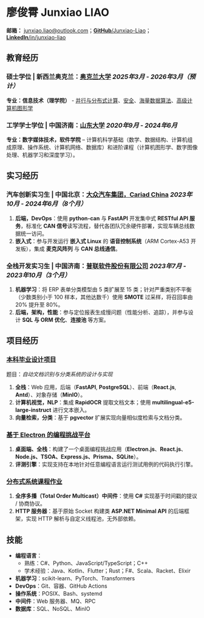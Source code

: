 # 廖俊霄 Junxiao LIAO

**邮箱：** junxiao.liao@outlook.com；[**GitHub**/Junxiao-Liao](https://github.com/Junxiao-Liao)；[**LinkedIn**/in/junxiao-liao](https://www.linkedin.com/in/junxiao-liao/)

## 教育经历

### 硕士学位 | 新西兰奥克兰：[**奥克兰大学**](https://www.auckland.ac.nz) *2025年3月 - 2026年3月（预计）*

**专业：信息技术（理学院）** - [并行与分布式计算](https://courseoutline.auckland.ac.nz/dco/course/COMPSCI/711/1253)、[安全](https://courseoutline.auckland.ac.nz/dco/course/COMPSCI/702/1253)、[海量数据算法](https://courseoutline.auckland.ac.nz/dco/course/COMPSCI/753/1255)、[高级计算机图形学](https://courseoutline.auckland.ac.nz/dco/course/COMPSCI/715/1255)

### 工学学士学位 | 中国济南：[**山东大学**](https://www.sdu.edu.cn/) *2020年9月 - 2024年6月*

**专业：数字媒体技术，软件学院** – 计算机科学基础（数学、数据结构、计算机组成原理、操作系统、计算机网络、数据库）和进阶课程（计算机图形学、数字图像处理、机器学习和深度学习）。

## 实习经历

### 汽车创新实习生 | 中国北京：[**大众汽车集团，Cariad China**](https://volkswagengroupchina.com.cn/en/brands/cariad) *2023年10月 - 2024年6月（8个月）*

1. **后端，DevOps**：使用 **python-can** 与 **FastAPI** 开发集中式 **RESTful API 服务**，标准化 **CAN 信号**读写流程，替代各团队冗余硬件部署，实现车辆总线数据统一访问。
1. **嵌入式**：参与开发运行 **嵌入式 Linux** 的 **语音控制系统**（ARM Cortex-A53 开发板），集成 **麦克风阵列** 与 **CAN 总线通信**。

### 全栈开发实习生 | 中国济南：[**普联软件股份有限公司**](https://www.pansoft.com) *2023年7月 - 2023年10月（3个月）*

1. **机器学习**：将 ERP 表单分类模型由 5 类扩展至 15 类；针对严重类别不平衡（少数类别小于 100 样本，其他达数千）使用 **SMOTE** 过采样，将召回率由 20% 提升至 80%。
1. **后端，架构，性能**：参与定位报表生成慢问题（性能分析、追踪），并参与设计 **SQL 与 ORM 优化**、**连接池** 等方案。

## 项目经历

### [本科毕业设计项目](https://github.com/Junxiao-Liao/Doc-Ocr-Categorizer)
题目：*自动文档识别与分类系统的设计与实现*
1. **全栈**：Web 应用，后端（**FastAPI**, **PostgreSQL**）、前端（**React.js**, **Antd**）、对象存储（**MinIO**）。
1. **计算机视觉，NLP**：集成 **RapidOCR** 提取文档文本；使用 **multilingual-e5-large-instruct** 进行文本嵌入。
1. **向量检索，分类**：基于 **pgvector** 扩展实现向量相似度检索与文档分类。

### [基于 Electron 的编程挑战平台](https://courseoutline.auckland.ac.nz/dco/course/COMPSCI/732/1253)
1. **桌面端、全栈**：构建了一个桌面编程挑战应用（**Electron.js**、**React.js**、**Node.js、TSOA、Express.js、Prisma、SQLite**）。
1. **评测引擎**：实现支持在本地针对任意编程语言运行测试用例的代码执行引擎。

### [分布式系统课程作业](https://courseoutline.auckland.ac.nz/dco/course/COMPSCI/711/1253)
1. **全序多播（Total Order Multicast）中间件**：使用 **C#** 实现基于时间戳的提议 / 协商协议。
2. **HTTP 服务器**：基于原始 Socket 构建类 **ASP.NET Minimal API** 的后端框架，实现 HTTP 解析与自定义线程池，无外部依赖。

## 技能

- **编程语言**：
    - 熟练：C#、Python、JavaScript/TypeScript；C++
    - 学术经验：Java、Kotlin、Flutter；Rust；F#、Scala、Racket、Elixir
- **机器学习**：scikit-learn、PyTorch、Transformers
- **DevOps**：Git、容器、GitHub Actions
- **操作系统**：POSIX、Bash、systemd
- **中间件**：Web 服务器、MQ、RPC
- **数据库**：SQL、NoSQL、MinIO

